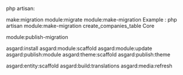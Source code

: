 php artisan:

make:migration
module:migrate
module:make-migration
Example : php artisan module:make-migration create_companies_table Core


module:publish-migration

asgard:install
asgard:module:scaffold
asgard:module:update
asgard:publish:module
asgard:theme:scaffold
asgard:publish:theme

asgard:entity:scaffold
asgard:build:translations
asgard:media:refresh

